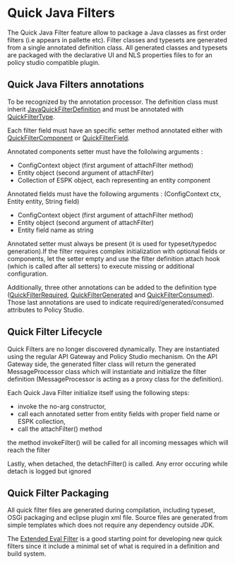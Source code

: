 # Quick Java Filters

The Quick Java Filter feature allow to package a Java classes as first order filters (i.e appears in pallette etc). Filter classes and typesets are generated from a single annotated definition class. All generated classes and typesets are packaged with the declarative UI and NLS properties files to for an policy studio compatible plugin.

## Quick Java Filters annotations

To be recognized by the annotation processor. The definition class must inherit [JavaQuickFilterDefinition](../filter-devkit-runtime/src/main/java/com/vordel/circuit/filter/devkit/quick/JavaQuickFilterDefinition.java) and must be annotated with [QuickFilterType](../filter-devkit-annotations/src/main/java/com/vordel/circuit/filter/devkit/quick/annotations/QuickFilterType.java).

Each filter field must have an specific setter method annotated either with [QuickFilterComponent](../filter-devkit-annotations/src/main/java/com/vordel/circuit/filter/devkit/quick/annotations/QuickFilterComponent.java) or [QuickFilterField](../filter-devkit-annotations/src/main/java/com/vordel/circuit/filter/devkit/quick/annotations/QuickFilterField.java).

Annotated components setter must have the follolwing arguments :
 - ConfigContext object (first argument of attachFilter method)
 - Entity object (second argument of attachFilter)
 - Collection of ESPK object, each representing an entity component

Annotated fields must have the following arguments : (ConfigContext ctx, Entity entity, String field)
 - ConfigContext object (first argument of attachFilter method)
 - Entity object (second argument of attachFilter)
 - Entity field name as string

Annotated setter must always be present (it is used for typeset/typedoc generation).If the filter requires complex initialization with optional fields or components, let the setter empty and use the filter definition attach hook (which is called after all setters) to execute missing or additional configuration.

Additionally, three other annotations can be added to the definition type ([QuickFilterRequired](../filter-devkit-annotations/src/main/java/com/vordel/circuit/filter/devkit/quick/annotations/QuickFilterRequired.java), [QuickFilterGenerated](../filter-devkit-annotations/src/main/java/com/vordel/circuit/filter/devkit/quick/annotations/QuickFilterGenerated.java) and [QuickFilterConsumed](../filter-devkit-annotations/src/main/java/com/vordel/circuit/filter/devkit/quick/annotations/QuickFilterConsumed.java)). Those last annotations are used to indicate required/generated/consumed attributes to Policy Studio.

## Quick Filter Lifecycle

Quick Filters are no longer discovered dynamically. They are instantiated using the regular API Gateway and Policy Studio mechanism. On the API Gateway side, the generated filter class will return the generated MessageProcessor class which will instantiate and initialize the filter definition (MessageProcessor is acting as a proxy class for the definition).

Each Quick Java Filter initialize itself using the following steps:
 - invoke the no-arg constructor,
 - call each annotated setter from entity fields with proper field name or ESPK collection,
 - call the attachFilter() method

the method invokeFilter() will be called for all incoming messages which will reach the filter

Lastly, when detached, the detachFilter() is called. Any error occuring while detach is logged but ignored

## Quick Filter Packaging

All quick filter files are generated during compilation, including typeset, OSGi packaging and eclipse plugin xml file. Source files are generated from simple templates which does not require any dependency outside JDK.

The [Extended Eval Filter](../filter-devkit-plugins/filter-devkit-plugins-eval/README.md) is a good starting point for developing new quick filters since it include a minimal set of what is required in a definition and build system.
